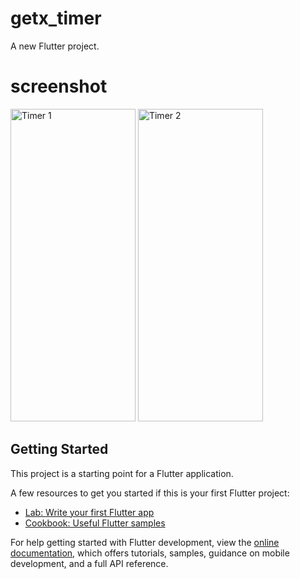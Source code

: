 # getx_timer

A new Flutter project.

# screenshot 
<!-- Timer 1 Image -->
<img src="https://github.com/jainamchauhan283/getx_timer/assets/116141155/bbe4785b-945e-4eef-9eca-9de15be7ed44" alt="Timer 1" height="500" width="200"/>
<!-- Timer 2 Image -->
<img src="https://github.com/jainamchauhan283/getx_timer/assets/116141155/b30c7962-f88f-48b0-8305-977d95d5d146" alt="Timer 2" height="500" width="200"/>



## Getting Started

This project is a starting point for a Flutter application.

A few resources to get you started if this is your first Flutter project:

- [Lab: Write your first Flutter app](https://docs.flutter.dev/get-started/codelab)
- [Cookbook: Useful Flutter samples](https://docs.flutter.dev/cookbook)

For help getting started with Flutter development, view the
[online documentation](https://docs.flutter.dev/), which offers tutorials,
samples, guidance on mobile development, and a full API reference.
